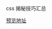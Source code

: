 css 揭秘技巧汇总

[预览地址](https://htmlpreview.github.io/?https://github.com/liangyuetian/css-secret/blob/master/index.html)
